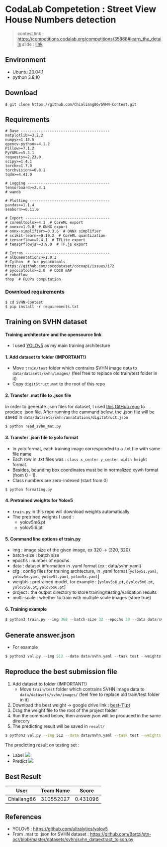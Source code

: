 
# CodaLab Competetion : Street View House Numbers detection

> contest link : https://competitions.codalab.org/competitions/35888#learn_the_details
> slide : [link](https://docs.google.com/presentation/d/1uPEuvBi3gyX7tq4MvuPp3d5JePWJa9rmVqfMcDrm4Mg/edit#slide=id.gfd55e7c5d5_0_0)

## Environment
- Ubuntu 20.04.1
- python 3.8.10

## Download
```shell
$ git clone https://github.com/Chialiang86/SVHN-Contest.git
```

## Requirements
```
# Base ----------------------------------------
matplotlib>=3.2.2
numpy>=1.18.5
opencv-python>=4.1.2
Pillow>=7.1.2
PyYAML>=5.3.1
requests>=2.23.0
scipy>=1.4.1
torch>=1.7.0
torchvision>=0.8.1
tqdm>=4.41.0

# Logging -------------------------------------
tensorboard>=2.4.1
# wandb

# Plotting ------------------------------------
pandas>=1.1.4
seaborn>=0.11.0

# Export --------------------------------------
# coremltools>=4.1  # CoreML export
# onnx>=1.9.0  # ONNX export
# onnx-simplifier>=0.3.6  # ONNX simplifier
# scikit-learn==0.19.2  # CoreML quantization
# tensorflow>=2.4.1  # TFLite export
# tensorflowjs>=3.9.0  # TF.js export

# Extras --------------------------------------
# albumentations>=1.0.3
# Cython  # for pycocotools https://github.com/cocodataset/cocoapi/issues/172
# pycocotools>=2.0  # COCO mAP
# roboflow
thop  # FLOPs computation
```

### Download requirements
```shell 
$ cd SVHN-Contest
$ pip install -r requirements.txt
```

## Training on SVHN dataset

#### Training architecture and the opensource link
- I used [YOLOv5](https://github.com/ultralytics/yolov5) as my main training architecture

#### 1. Add dataset to folder (IMPORTANT!)
- Move `train/test` folder which contrains SVHN image data to `data/datasets/svhn/images/` (feel free to replace old train/test folder in it)
- Copy `digitStruct.mat` to the root of this repo

#### 2. Transfer .mat file to .json file

In order to generate .json files for dataset, I used [this GitHub repo](https://github.com/Bartzi/stn-ocr/blob/master/datasets/svhn/svhn_dataextract_tojson.py) to produce .json file. After running the cammand below, the .json file will be saved in `data/datasets/svhn/annatations/digitStruct.json`

```bash 
$ python read_svhn_mat.py
```

#### 3. Transfer .json file to yolo format

- In yolo format, each training image corresponded to a .txt file with same file name
- Each row in .txt files was : `class x_center y_center width height` format. 
- Besides, bounding box coordinates must be in normalized xywh format (from 0 - 1).
- Class numbers are zero-indexed (start from 0)
```shell 
$ python formating.py
```

#### 4. Pretrained weights for Yolov5
- `train.py` in this repo will download weights automatically
- The pretrined weights I used : 
    - yolov5m6.pt
    - yolov5l6.pt

#### 5. Command line options of train.py 
- img : image size of the given image, ex 320 -> (320, 320)
- batch-size : batch size
- epochs : number of epochs
- data : dataset information in .yaml format (ex : data/svhn.yaml)
- cfg : config files for training archtecture, in .yaml format [`yolov5s.yaml`, `yolov5m.yaml`, `yolov5l.yaml`, `yolov5x.yaml`]
- weights : pretrained model, for example : [`yolov5s6.pt`, `0yolov5m6.pt`, `yolov5l6.pt`, `yolov5x6.pt`]
- project : the output directory to store training/testing/validation results
- multi-scale : whether to train with multiple scale images (store true)

#### 6. Training example
```python 
$ python3 train.py --img 368 --batch-size 32 --epochs 30 --data data/svhn.yaml --cfg yolov5m.yaml --weights yolov5m6.pt --project runs/12 --multi-scale
```

## Generate answer.json
- For example
```python 
$ python3 val.py --img 512 --data data/svhn.yaml --task test --weights runs/11/train/weights/best.pt --conf-thres 0.001 --iou-thres 0.6 --project runs/11 --save-json 
```

## Reproduce the best submission file
1. Add dataset to folder (IMPORTANT!)
    - Move `train/test` folder which contrains SVHN image data to `data/datasets/svhn/images/` (feel free to replace old train/test folder in it)
2. Download the best weight 
-> google drive link : [best-11.pt](https://drive.google.com/file/d/1opcMexv-tEG4jJJ-uS6pjetxSHl3KmPn/view?usp=sharing)
3. Drag the weight file to the root of the project folder
4. Run the command below, then answer.json will be produced in the same direcory
5. The predicting result will be saved in `result/`

```bash 
$ python3 val.py --img 512 --data data/svhn.yaml --task test --weights best-11.pt --conf-thres 0.001 --iou-thres 0.6 --project result --save-json 
```

The predicting result on testing set : 


- Label
![](https://i.imgur.com/TUEw5J6.jpg)
- Predict
![](https://i.imgur.com/S2SCMql.jpg)


## Best Result


| User        | Team Name |Score   |
| ------------|-----------|--------|
| Chialiang86 | 310552027 |0.431096|


## References
- YOLOv5 : https://github.com/ultralytics/yolov5
- From .mat to .json for SVHN dataset : https://github.com/Bartzi/stn-ocr/blob/master/datasets/svhn/svhn_dataextract_tojson.py